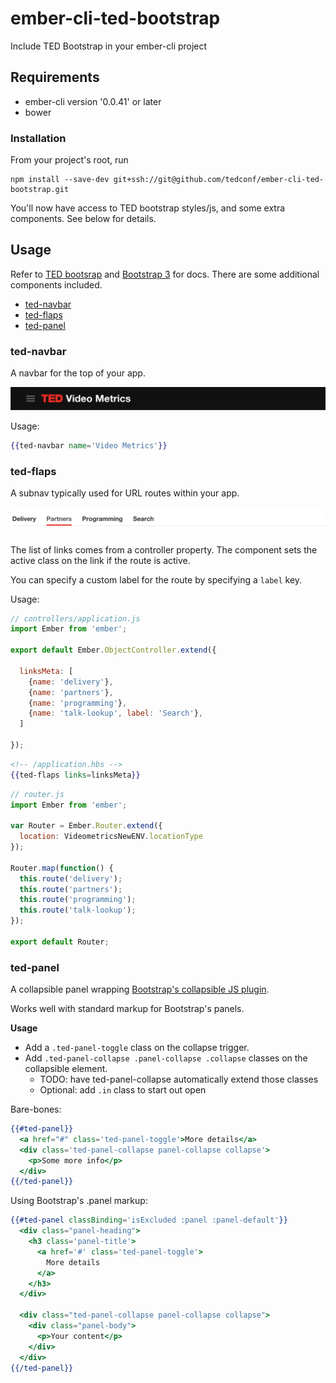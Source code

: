 ember-cli-ted-bootstrap
=======================

Include TED Bootstrap in your ember-cli project

## Requirements

- ember-cli version '0.0.41' or later
- bower

### Installation

From your project's root, run

```
npm install --save-dev git+ssh://git@github.com/tedconf/ember-cli-ted-bootstrap.git
```

You'll now have access to TED bootstrap styles/js, and some extra components. See below for details.

## Usage

Refer to [TED bootsrap]() and [Bootstrap 3]() for docs. There are some additional components included.

- [ted-navbar](#ted-navbar)
- [ted-flaps](#ted-flaps)
- [ted-panel](#ted-panel)

<h3 id='ted-navbar'>ted-navbar</h3>

A navbar for the top of your app.

![ted-navbar](docs/ted-navbar.png)

Usage:

```hbs
{{ted-navbar name='Video Metrics'}}
```

<h3 id="ted-flaps">ted-flaps</h3>

A subnav typically used for URL routes within your app.

![ted-flaps](docs/ted-flaps.png)

The list of links comes from a controller property. The component sets the
active class on the link if the route is active.

You can specify a custom label for the route by specifying a `label` key.

Usage:

```js
// controllers/application.js
import Ember from 'ember';

export default Ember.ObjectController.extend({

  linksMeta: [
    {name: 'delivery'},
    {name: 'partners'},
    {name: 'programming'},
    {name: 'talk-lookup', label: 'Search'},
  ]

});
```

```hbs
<!-- /application.hbs -->
{{ted-flaps links=linksMeta}}
```

```js
// router.js
import Ember from 'ember';

var Router = Ember.Router.extend({
  location: VideometricsNewENV.locationType
});

Router.map(function() {
  this.route('delivery');
  this.route('partners');
  this.route('programming');
  this.route('talk-lookup');
});

export default Router;

```

<h3 id="ted-panel">ted-panel</h3>

A collapsible panel wrapping [Bootstrap's collapsible JS plugin](http://getbootstrap.com/javascript/#collapse).

Works well with standard markup for Bootstrap's panels.

**Usage**

- Add a `.ted-panel-toggle` class on the collapse trigger.
- Add `.ted-panel-collapse .panel-collapse .collapse` classes on the collapsible element.
  - TODO: have ted-panel-collapse automatically extend those classes
  - Optional: add `.in` class to start out open

Bare-bones:

```hbs
{{#ted-panel}}
  <a href="#" class='ted-panel-toggle'>More details</a>
  <div class='ted-panel-collapse panel-collapse collapse'>
    <p>Some more info</p>
  </div>
{{/ted-panel}}  
```

Using Bootstrap's .panel markup:

```hbs
{{#ted-panel classBinding='isExcluded :panel :panel-default'}}
  <div class="panel-heading">
    <h3 class='panel-title'>
      <a href='#' class='ted-panel-toggle'>
        More details
      </a>
    </h3>
  </div>

  <div class="ted-panel-collapse panel-collapse collapse">
    <div class="panel-body">
      <p>Your content</p>
    </div>
  </div>
{{/ted-panel}}
```
